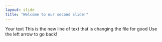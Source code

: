 ```yaml
---
layout: slide
title: "Welcome to our second slide!"
---
```

Your text
This is the new line of text that is changing the file for good
Use the left arrow to go back!
